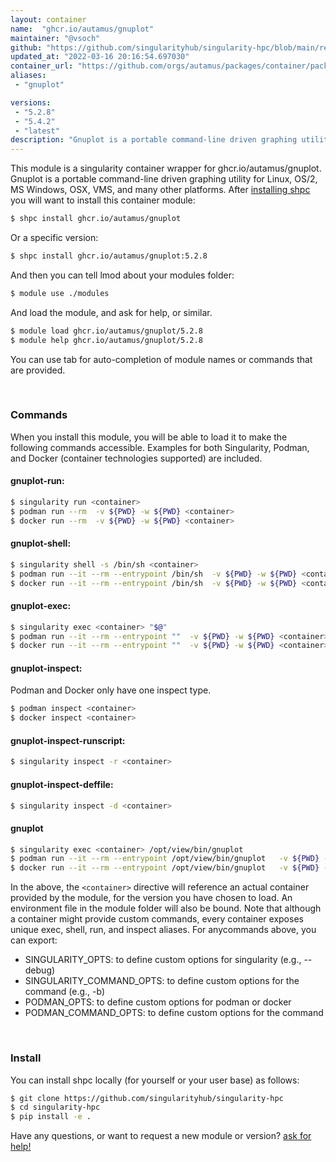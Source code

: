 ```yaml
---
layout: container
name:  "ghcr.io/autamus/gnuplot"
maintainer: "@vsoch"
github: "https://github.com/singularityhub/singularity-hpc/blob/main/registry/ghcr.io/autamus/gnuplot/container.yaml"
updated_at: "2022-03-16 20:16:54.697030"
container_url: "https://github.com/orgs/autamus/packages/container/package/gnuplot"
aliases:
 - "gnuplot"

versions:
 - "5.2.8"
 - "5.4.2"
 - "latest"
description: "Gnuplot is a portable command-line driven graphing utility for Linux, OS/2, MS Windows, OSX, VMS, and many other platforms."
---
```


This module is a singularity container wrapper for ghcr.io/autamus/gnuplot.
Gnuplot is a portable command-line driven graphing utility for Linux, OS/2, MS Windows, OSX, VMS, and many other platforms.
After [installing shpc](#install) you will want to install this container module:


```bash
$ shpc install ghcr.io/autamus/gnuplot
```

Or a specific version:

```bash
$ shpc install ghcr.io/autamus/gnuplot:5.2.8
```

And then you can tell lmod about your modules folder:

```bash
$ module use ./modules
```

And load the module, and ask for help, or similar.

```bash
$ module load ghcr.io/autamus/gnuplot/5.2.8
$ module help ghcr.io/autamus/gnuplot/5.2.8
```

You can use tab for auto-completion of module names or commands that are provided.

<br>

### Commands

When you install this module, you will be able to load it to make the following commands accessible.
Examples for both Singularity, Podman, and Docker (container technologies supported) are included.

#### gnuplot-run:

```bash
$ singularity run <container>
$ podman run --rm  -v ${PWD} -w ${PWD} <container>
$ docker run --rm  -v ${PWD} -w ${PWD} <container>
```

#### gnuplot-shell:

```bash
$ singularity shell -s /bin/sh <container>
$ podman run --it --rm --entrypoint /bin/sh  -v ${PWD} -w ${PWD} <container>
$ docker run --it --rm --entrypoint /bin/sh  -v ${PWD} -w ${PWD} <container>
```

#### gnuplot-exec:

```bash
$ singularity exec <container> "$@"
$ podman run --it --rm --entrypoint ""  -v ${PWD} -w ${PWD} <container> "$@"
$ docker run --it --rm --entrypoint ""  -v ${PWD} -w ${PWD} <container> "$@"
```

#### gnuplot-inspect:

Podman and Docker only have one inspect type.

```bash
$ podman inspect <container>
$ docker inspect <container>
```

#### gnuplot-inspect-runscript:

```bash
$ singularity inspect -r <container>
```

#### gnuplot-inspect-deffile:

```bash
$ singularity inspect -d <container>
```


#### gnuplot
       
```bash
$ singularity exec <container> /opt/view/bin/gnuplot
$ podman run --it --rm --entrypoint /opt/view/bin/gnuplot   -v ${PWD} -w ${PWD} <container> -c " $@"
$ docker run --it --rm --entrypoint /opt/view/bin/gnuplot   -v ${PWD} -w ${PWD} <container> -c " $@"
```



In the above, the `<container>` directive will reference an actual container provided
by the module, for the version you have chosen to load. An environment file in the
module folder will also be bound. Note that although a container
might provide custom commands, every container exposes unique exec, shell, run, and
inspect aliases. For anycommands above, you can export:

 - SINGULARITY_OPTS: to define custom options for singularity (e.g., --debug)
 - SINGULARITY_COMMAND_OPTS: to define custom options for the command (e.g., -b)
 - PODMAN_OPTS: to define custom options for podman or docker
 - PODMAN_COMMAND_OPTS: to define custom options for the command

<br>
  
### Install

You can install shpc locally (for yourself or your user base) as follows:

```bash
$ git clone https://github.com/singularityhub/singularity-hpc
$ cd singularity-hpc
$ pip install -e .
```

Have any questions, or want to request a new module or version? [ask for help!](https://github.com/singularityhub/singularity-hpc/issues)
